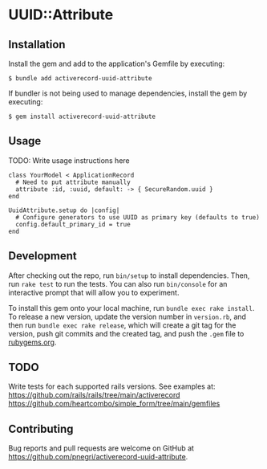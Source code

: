 # UUID::Attribute

## Installation

Install the gem and add to the application's Gemfile by executing:

    $ bundle add activerecord-uuid-attribute

If bundler is not being used to manage dependencies, install the gem by executing:

    $ gem install activerecord-uuid-attribute

## Usage

TODO: Write usage instructions here

```
class YourModel < ApplicationRecord
  # Need to put attribute manually
  attribute :id, :uuid, default: -> { SecureRandom.uuid }
end

UuidAttribute.setup do |config|
  # Configure generators to use UUID as primary key (defaults to true)
  config.default_primary_id = true
end
```

## Development

After checking out the repo, run `bin/setup` to install dependencies. Then, run `rake test` to run the tests. You can also run `bin/console` for an interactive prompt that will allow you to experiment.

To install this gem onto your local machine, run `bundle exec rake install`. To
release a new version, update the version number in `version.rb`, and then run
`bundle exec rake release`, which will create a git tag for the version, push
git commits and the created tag, and push the `.gem` file to
[rubygems.org](https://rubygems.org).

## TODO

Write tests for each supported rails versions. See examples at:
https://github.com/rails/rails/tree/main/activerecord
https://github.com/heartcombo/simple_form/tree/main/gemfiles

## Contributing

Bug reports and pull requests are welcome on GitHub at https://github.com/pnegri/activerecord-uuid-attribute.
